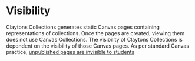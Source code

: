 # Visibility

Claytons Collections generates static Canvas pages containing representations of collections. Once the pages are created, viewing them does not use Canvas Collections. The visibility of Claytons Collections is dependent on the visibility of those Canvas pages. As per standard Canvas practice, [unpublished pages are invisible to students](https://community.canvaslms.com/t5/Instructor-Guide/How-do-I-publish-or-unpublish-a-page-as-an-instructor/ta-p/592)
